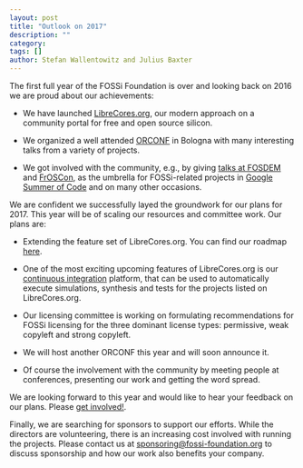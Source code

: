 ```yaml
---
layout: post
title: "Outlook on 2017"
description: ""
category:
tags: []
author: Stefan Wallentowitz and Julius Baxter
---
```


The first full year of the FOSSi Foundation is over and looking back
on 2016 we are proud about our achievements:

 * We have launched [LibreCores.org](http://librecores.org), our
   modern approach on a community portal for free and open source
   silicon.

 * We organized a well attended [ORCONF](http://orconf.org/2016) in
   Bologna with many interesting talks from a variety of projects.

 * We got involved with the community, e.g., by giving
   [talks at FOSDEM](/2016/01/28/update) and
   [FrOSCon](/2016/08/16/froscon), as the umbrella for FOSSi-related
   projects in [Google Summer of Code](2016/07/31/gsocupdate) and on
   many other occasions.

We are confident we successfully layed the groundwork for our plans
for 2017. This year will be of scaling our resources and committee
work. Our plans are:

 * Extending the feature set of LibreCores.org. You can find our
   roadmap [here](https://www.librecores.org/static/about).

 * One of the most exciting upcoming features of LibreCores.org is our
   [continuous integration](https://www.librecores.org/static/librecores-ci)
   platform, that can be used to automatically execute simulations,
   synthesis and tests for the projects listed on LibreCores.org.

 * Our licensing committee is working on formulating recommendations
   for FOSSi licensing for the three dominant license types:
   permissive, weak copyleft and strong copyleft.

 * We will host another ORCONF this year and will soon announce it.

 * Of course the involvement with the community by meeting people at
   conferences, presenting our work and getting the word spread.

We are looking forward to this year and would like to hear your
feedback on our plans. Please [get involved!](/getinvolved.html).

Finally, we are searching for sponsors to support our efforts. While
the directors are volunteering, there is an increasing cost involved
with running the projects. Please contact us at
[sponsoring@fossi-foundation.org](mailto:sponsoring@fossi-foundation.org)
to discuss sponsorship and how our work also benefits your company.
